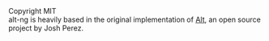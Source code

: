 <footer class="footer">
  <div class="container">
    <div class="columns">
      <div class="column">
        Copyright MIT<br>
        alt-ng is heavily based in the original implementation of <a href="https://github.com/goatslacker/alt">Alt</a>, an open source project by Josh Perez.
      </div>
    </div>
  </div>
</footer>

